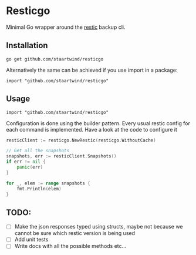 # Resticgo
Minimal Go wrapper around the [restic](https://restic.readthedocs.io/) backup cli.

## Installation
```shell
go get github.com/staartwind/resticgo
```
Alternatively the same can be achieved if you use import in a package:
```shell
import "github.com/staartwind/resticgo"
```

## Usage
```shell
import "github.com/staartwind/resticgo"
```

Configuration is done using the builder pattern. Every usual restic config for each command is implemented. Have a look at the code to configure it
```go
resticClient := resticgo.NewRestic(resticgo.WithoutCache)

// Get all the snapshots
snapshots, err := resticClient.Snapshots()
if err != nil {
	panic(err)
}

for _, elem := range snapshots {
	fmt.Println(elem)
}
```

## TODO:
- [ ] Make the json responses typed using structs, maybe not because we cannot be sure which restic version is being used
- [ ] Add unit tests
- [ ] Write docs with all the possible methods etc...